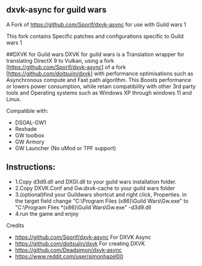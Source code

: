 ## dxvk-async for guild wars
A Fork of https://github.com/Sporif/dxvk-async for use with Guild wars 1

This fork contains Specific patches and configurations specific to Guild wars 1


##DXVK for Guild wars
DXVK for guild wars is a Translation wrapper for translating DirectX 9 to Vulkan, using a fork [https://github.com/Sporif/dxvk-async] of a fork [https://github.com/doitsujin/dxvk] with performance optimisations such as Asynchronous compute and Fast path algorithm.
This Boosts performance or lowers power consumption, while retain compatibility with other 3rd party tools and Operating systems such as Windows XP through windows 11 and Linux.

Compatible with:
* DSOAL-GW1
* Reshade
* GW toolbox
* GW Armory 
* GW Launcher (No uMod or TPF support)


## Instructions:

* 1.Copy d3d9.dll and DXGI.dll to your guild wars installation folder.
* 2.Copy DXVK.Conf and Gw.dxvk-cache to your guild wars folder 
* 3.(optional)find your Guildwars shortcut and right click, Properties. in the target field change "C:\Program Files (x86)\Guild Wars\Gw.exe" to "C:\Program Files *(x86)\Guild Wars\Gw.exe" -d3d9.dll
* 4.run the game and enjoy

Credits
* https://github.com/Sporif/dxvk-async For DXVK Async
* https://github.com/doitsujin/dxvk For creating DXVK
* https://github.com/Deadsimon/dxvk-async
* https://www.reddit.com/user/simonhazel00
